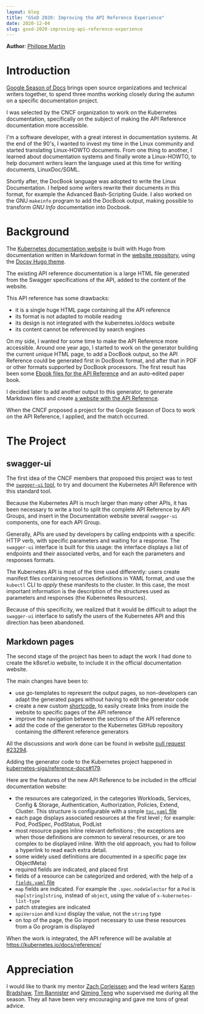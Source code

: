 ```yaml
---
layout: blog
title: "GSoD 2020: Improving the API Reference Experience"
date: 2020-12-04
slug: gsod-2020-improving-api-reference-experience
---
```


**Author**: [Philippe Martin](https://github.com/feloy)

# Introduction

[Google Season of Docs](https://developers.google.com/season-of-docs) brings open source organizations and technical writers together, to spend three months working closely during the autumn on a specific documentation project.

I was selected by the CNCF organization to work on the Kubernetes documentation, specifically on the subject of making the API Reference documentation more accessible.

I'm a software developer, with a great interest in documentation systems. At the end of the 90's, I wanted to invest my time in the Linux community and started translating Linux-HOWTO documents. From one thing to another, I learned about documentation systems and finally wrote a Linux-HOWTO, to help document writers learn the language used at this time for writing documents, LinuxDoc/SGML.

Shortly after, the DocBook language was adopted to write the Linux Documentation. I helped some writers rewrite their documents in this format, for example the Advanced Bash-Scripting Guide. I also worked on the GNU `makeinfo` program to add the DocBook output, making possible to transform *GNU Info* documentation into Docbook. 

# Background

The [Kubernetes documentation website](https://kubernetes.io/docs/home/) is built with Hugo from documentation written in Markdown format in the [website repository](https://github.com/kubernetes/website), using the [Docsy Hugo theme](https://www.docsy.dev/about/).

The existing API reference documentation is a large HTML file generated from the Swagger specifications of the API, added to the content of the website.

This API reference has some drawbacks:
- it is a single huge HTML page containing all the API reference
- its format is not adapted to mobile reading
- its design is not integrated with the kubernetes.io/docs website
- its content cannot be referenced by search engines

On my side, I wanted for some time to make the API Reference more accessible. Around one year ago, I started to work on the generator building the current unique HTML page, to add a DocBook output, so the API Reference could be generated first in DocBook format, and after that in PDF or other formats supported by DocBook processors. The first result has been some [Ebook files for the API Reference](https://github.com/feloy/kubernetes-resources-reference/releases) and an auto-edited paper book. 

I decided later to add another output to this generator, to generate Markdown files and create [a website with the API Reference](https://web.archive.org/web/20201022201911/https://www.k8sref.io/docs/workloads/).

When the CNCF proposed a project for the Google Season of Docs to work on the API Reference, I applied, and the match occurred.

# The Project

## swagger-ui

The first idea of the CNCF members that proposed this project was to test the [`swagger-ui` tool](https://swagger.io/tools/swagger-ui/), to try and document the Kubernetes API Reference with this standard tool. 

Because the Kubernetes API is much larger than many other APIs, it has been necessary to write a tool to split the complete API Reference by API Groups, and insert in the Documentation website several `swagger-ui` components, one for each API Group.

Generally, APIs are used by developers by calling endpoints with a specific HTTP verb, with specific parameters and waiting for a response. The `swagger-ui` interface is built for this usage: the interface displays a list of endpoints and their associated verbs, and for each the parameters and responses formats. 

The Kubernetes API is most of the time used differently: users create manifest files containing resources definitions in YAML format, and use the `kubectl` CLI to *apply* these manifests to the cluster. In this case, the most important information is the description of the structures used as parameters and responses (the Kubernetes Resources).

Because of this specificity, we realized that it would be difficult to adapt the `swagger-ui` interface to satisfy the users of the Kubernetes API and this direction has been abandoned.

## Markdown pages

The second stage of the project has been to adapt the work I had done to create the k8sref.io website, to include it in the official documentation website.

The main changes have been to:
- use go-templates to represent the output pages, so non-developers can adapt the generated pages without having to edit the generator code
- create a new custom [shortcode](https://gohugo.io/content-management/shortcodes/), to easily create links from inside the website to specific pages of the API reference
- improve the navigation between the sections of the API reference
- add the code of the generator to the Kubernetes GitHub repository containing the different reference generators

All the discussions and work done can be found in website [pull request #23294](https://github.com/kubernetes/website/pull/23294).

Adding the generator code to the Kubernetes project happened in [kubernetes-sigs/reference-docs#179](https://github.com/kubernetes-sigs/reference-docs/pull/179).

Here are the features of the new API Reference to be included in the official documentation website:

- the resources are categorized, in the categories Workloads, Services, Config & Storage, Authentication, Authorization, Policies, Extend, Cluster. This structure is configurable with a simple [`toc.yaml` file](https://github.com/kubernetes-sigs/reference-docs/blob/master/gen-resourcesdocs/config/v1.20/toc.yaml)
- each page displays associated resources at the first level ; for example: Pod, PodSpec, PodStatus, PodList
- most resource pages inline relevant definitions ; the exceptions are when those definitions are common to several resources, or are too complex to be displayed inline. With the old approach, you had to follow a hyperlink to read each extra detail.
- some widely used definitions are documented in a specific page (ex ObjectMeta)
- required fields are indicated, and placed first
- fields of a resource can be categorized and ordered, with the help of a [`fields.yaml` file](https://github.com/kubernetes-sigs/reference-docs/blob/master/gen-resourcesdocs/config/v1.20/fields.yaml)
- `map` fields are indicated. For example the `.spec.nodeSelector` for a `Pod` is `map[string]string`, instead of `object`, using the value of `x-kubernetes-list-type`
- patch strategies are indicated
- `apiVersion` and `kind` display the value, not the `string` type
- on top of the page, the Go import necessary to use these resources from a Go program is displayed

When the work is integrated, the API reference will be available at https://kubernetes.io/docs/reference/

# Appreciation

I would like to thank my mentor [Zach Corleissen](https://github.com/zacharysarah) and the lead writers [Karen Bradshaw](https://github.com/kbhawkey), [Tim Bannister](https://github.com/sftim) and [Qiming Teng](https://github.com/tengqm) who supervised me during all the season. They all have been very encouraging and gave me tons of great advice.
